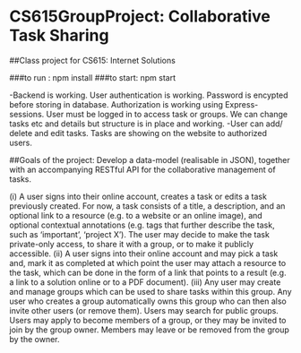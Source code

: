 # CS615GroupProject: Collaborative Task Sharing
##Class project for CS615: Internet Solutions

###to run : npm install
###to start: npm start

-Backend is working. User authentication is working. Password is encypted before storing in database. Authorization is working using Express-sessions. User must be logged in to access task or groups. We can change tasks etc and details but structure is in place and working.
-User can add/ delete and edit tasks. Tasks are showing on the website to authorized users.

##Goals of the project:
Develop a data-model (realisable in JSON), together with an accompanying RESTful API for the collaborative management of tasks.

(i) A user signs into their online account, creates a task or edits a task previously created. For now, a task consists of a title, a description, and an optional link to a resource (e.g. to a website or an online image), and optional contextual annotations (e.g. tags that further describe the task, such as ‘important’, ‘project X’). The user may decide to make the task private-only access, to share it with a group, or to make it publicly accessible.
(ii) A user signs into their online account and may pick a task and, mark it as completed at which point the user may attach a resource to the task, which can be done in the form of a link that points to a result (e.g. a link to a solution online or to a PDF document).
(iii) Any user may create and manage groups which can be used to share tasks within this group. Any user who creates a group automatically owns this group who can then also invite other users (or remove them). Users may search for public groups. Users may apply to become members of a group, or they may be invited to join by the group owner. Members may leave or be removed from the group by the owner.
